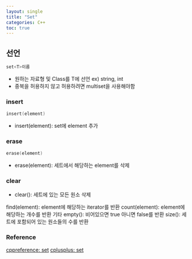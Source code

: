 ```yaml
---
layout: single
title: "Set"
categories: C++
toc: true
---
```

## 선언
```cpp
set<T>이름
```
- 원하는 자료형 및 Class를 T에 선언 ex) string, int
- 중복을 허용하지 않고 허용하려면 multiset을 사용해야함

### insert
```cpp
insert(element)
```
- insert(element): set에 element 추가

### erase
```cpp
erase(element)
```
- erase(element): 세트에서 해당하는 element를 삭제

### clear
- clear(): 세트에 있는 모든 원소 삭제

find(element): element에 해당하는 iterator를 반환
count(element): element에 해당하는 개수를 반환
기타
empty(): 비어있으면 true 아니면 false를 반환
size(): 세트에 포함되어 있는 원소들의 수를 반환

### Reference
[cppreference: set](https://en.cppreference.com/w/cpp/container/set)
[cplusplus: set](https://cplusplus.com/reference/set/set/)
